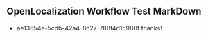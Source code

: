 ## OpenLocalization Workflow Test MarkDown
* ae13654e-5cdb-42a4-8c27-788f4d15980f thanks!

<!--HONumber=Aug16_HO3-->


